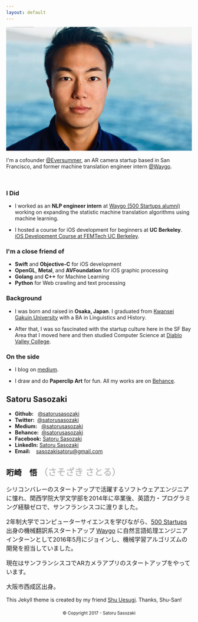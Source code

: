 ```yaml
---
layout: default
---
```

<img class="roundrect" src="images/warm_rectangle.jpeg" alt="Satoru Sasozaki">

I'm a cofounder <a href="https://www.eversummer.io/" target="\_blank">@Eversummer</a>, an AR camera startup based in San Francisco, and former machine translation engineer intern <a href="http://waygoapp.com/" target="\_blank">@Waygo</a>.

<br>
<!-- <img src="images/current_circle.png" alt="Satoru Sasozaki" style="width:200px;height:200px;"> -->

### I Did

* I worked as an **NLP engineer intern** at <a href="http://waygoapp.com/" target="\_blank">Waygo (500 Startups alumni)</a> working on expanding the statistic machine translation algorithms using machine learning.

* I hosted a course for iOS development for beginners at **UC Berkeley**. <a href="https://medium.com/@satorusasozaki/ios-app-development-workshop-at-femtech-uc-berkeley-f8c303d1067f#.vppnlux9n" target="\_blank"> iOS Development Course at FEMTech UC Berkeley</a>.

### I'm a close friend of
* **Swift** and **Objective-C** for iOS development
* **OpenGL**, **Metal**, and **AVFoundation** for iOS graphic processing
* **Golang** and **C++** for Machine Learning
* **Python** for Web crawling and text processing

### Background

* I was born and raised in **Osaka, Japan**. I graduated from <a href="http://global.kwansei.ac.jp/" target="\_blank">Kwansei Gakuin University</a> with a BA in Linguistics and History.

* After that, I was so fascinated with the startup culture here in the SF Bay Area that I moved here and then studied Computer Science at <a href="http://www.dvc.edu/" target="\_blank">Diablo Valley College</a>.

### On the side

* I blog on <a href="https://medium.com/@satorusasozaki" target="\_blank">medium</a>.

* I draw and do **Paperclip Art** for fun. All my works are on <a href="https://www.behance.net/sasozakisa2463" target="\_blank">Behance</a>.

## Satoru Sasozaki
* **Github:**&nbsp;&nbsp;&nbsp;<a href="https://github.com/satorusasozaki" target="\_blank">@satorusasozaki</a>
* **Twitter:**&nbsp;&nbsp;<a href="https://twitter.com/satorusasozaki" target="\_blank">@satorusasozaki</a>
* **Medium:**&nbsp;&nbsp;&nbsp;<a href="https://medium.com/@satorusasozaki" target="\_blank">@satorusasozaki</a>
* **Behance:**&nbsp;&nbsp;<a href="https://www.behance.net/satorusasozaki" target="\_blank">@satorusasozaki</a>
* **Facebook:**&nbsp;<a href="https://www.facebook.com/satoru.sasozaki" target="\_blank">Satoru Sasozaki</a>
* **LinkedIn:**&nbsp;<a href="https://www.linkedin.com/in/satorusasozaki" target="\_blank">Satoru Sasozaki</a>
* **Email:**&nbsp;&nbsp;&nbsp;&nbsp;<a href="mailto:sasozakisatoru@gmail.com" target="\_blank">sasozakisatoru@gmail.com</a>

## 哘崎　悟 <font size="5" color="#C0C0C0">（さそざき さとる）</font>
<font size="3">
<p>
シリコンバレーのスタートアップで活躍するソフトウェアエンジニアに憧れ、関西学院大学文学部を2014年に卒業後、英語力・プログラミング経験ゼロで、サンフランシスコに渡りました。
</p>
<p>
2年制大学でコンピューターサイエンスを学びながら、<a href="http://500.co/" target="\_blank">500 Startups</a> 出身の機械翻訳系スタートアップ <a href="http://waygoapp.com/" target="\_blank">Waygo</a> に自然言語処理エンジニアインターンとして2016年5月にジョインし、機械学習アルゴリズムの開発を担当していました。
</p>
<p>
<!-- 開発者向けiOSプログラミングブートキャンプ <a href="https://codepath.com/iosbootcamp" target="\_blank"> CodePath iOS Development Bootcamp for existing developers</a> で出会ったパートナーとARカメラアプリのスタートアップをやっています。 -->
現在はサンフランシスコでARカメラアプリのスタートアップをやっています。
</p>
<p>
大阪市西成区出身。
</p>
</font>

This Jekyll theme is created by my friend [Shu Uesugi](http://chibicode.com/). Thanks, Shu-San!


<center><sub> © Copyright 2017 - Satoru Sasozaki </sub></center>
